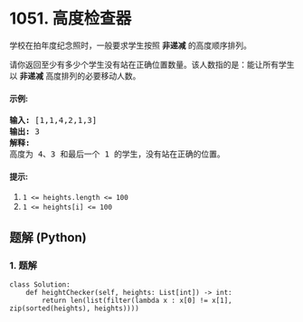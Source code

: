 # 1051. 高度检查器
学校在拍年度纪念照时，一般要求学生按照 **非递减** 的高度顺序排列。

请你返回至少有多少个学生没有站在正确位置数量。该人数指的是：能让所有学生以 **非递减** 高度排列的必要移动人数。

#### 示例:
<pre>
<strong>输入:</strong> [1,1,4,2,1,3]
<strong>输出:</strong> 3
<strong>解释:</strong> 
高度为 4、3 和最后一个 1 的学生，没有站在正确的位置。
</pre>

#### 提示:
1. ```1 <= heights.length <= 100```
2. ```1 <= heights[i] <= 100```

## 题解 (Python)

### 1. 题解
```Python3
class Solution:
    def heightChecker(self, heights: List[int]) -> int:
        return len(list(filter(lambda x : x[0] != x[1], zip(sorted(heights), heights))))
```
